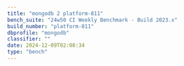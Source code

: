 ```yaml
---
title: "mongodb 2 platform-811"
bench_suite: "24w50 CI Weekly Benchmark - Build 2023.x"
build_number: "platform-811"
dbprofile: "mongodb"
classifier: ""
date: 2024-12-09T02:08:34
type: "bench"
---
```

